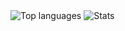 <img src="https://github-readme-stats.vercel.app/api/top-langs/?username=Jozo132&layout=compact&theme=buefy" alt="Top languages"/>
<img src="https://github-readme-stats.vercel.app/api?username=Jozo132&hide=contribs,prs" alt="Stats"/>
<!--
**Jozo132/Jozo132** is a ✨ _special_ ✨ repository because its `README.md` (this file) appears on your GitHub profile.

Here are some ideas to get you started:

- 🔭 I’m currently working on ...
- 🌱 I’m currently learning ...
- 👯 I’m looking to collaborate on ...
- 🤔 I’m looking for help with ...
- 💬 Ask me about ...
- 📫 How to reach me: ...
- 😄 Pronouns: ...
- ⚡ Fun fact: ...
-->
